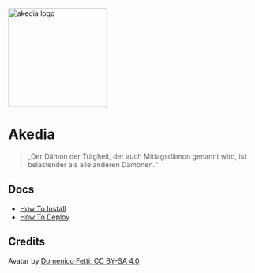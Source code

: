 <img src="akedia/raw/branch/master/akedia.jpg" alt="akedia logo" width="200"/>

# Akedia

> „Der Dämon der Trägheit, der auch Mittagsdämon genannt wird, ist belastender als alle anderen Dämonen.“

## Docs

* [How To Install](INSTALL.md)
* [How To Deploy](DEPLOY.md)

## Credits

Avatar by [Domenico Fetti, CC BY-SA 4.0](https://commons.wikimedia.org/w/index.php?curid=54113550)